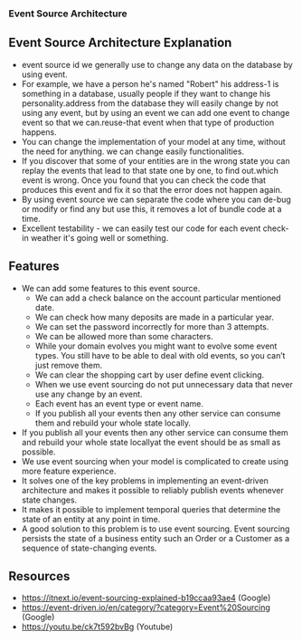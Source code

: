 ### Event Source Architecture

## Event Source Architecture Explanation

* event source id we generally use to change any data on the database by using event.
*  For example, we have a person he's named "Robert" his address-1 is something in a database, usually people if they want to change his personality.address from the database they will easily change by not using any event, but by using an event we can add one event to change event so that we can.reuse-that event when that type of production happens.
*  You can change the implementation of your model at any time, without the need for anything. we can change easily functionalities.
*  If you discover that some of your entities are in the wrong state you can replay the events that lead to that state one by one, to find out.which event is wrong. Once you found that you can check the code that produces this event and fix it so that the error does not happen again.
*  By using event source we can separate the code where you can de-bug or modify or find any but use this, it removes a lot of bundle code at a time.
*  Excellent testability - we can easily test our code for each event check-in weather it's going well or something.

## Features

*  We can add some features to this event source.
    * We can add a check balance on the account particular mentioned date.
    * We can check how many deposits are made in a particular year.
    * We can set the password incorrectly for more than 3 attempts.
    * We can be allowed more than some characters.
    * While your domain evolves you might want to evolve some event types. You still have to be able to deal with old events, so you can’t just remove them.
    * We can clear the shopping cart by user define event clicking.
    * When we use event sourcing do not put unnecessary data that never use any change by an event.
    * Each event has an event type or event name.
    * If you publish all your events then any other service can consume them and rebuild your whole state locally.
* If you publish all your events then any other service can consume them and rebuild your whole state locallyat the event should be as small as possible.
* We use event sourcing when your model is complicated to create using more feature experience.
* It solves one of the key problems in implementing an event-driven architecture and makes it possible to reliably publish events whenever state changes.
* It makes it possible to implement temporal queries that determine the state of an entity at any point in time.
* A good solution to this problem is to use event sourcing. Event sourcing persists the state of a business entity such an Order or a Customer as a sequence of state-changing events. 

## Resources

* https://itnext.io/event-sourcing-explained-b19ccaa93ae4 (Google)
* https://event-driven.io/en/category/?category=Event%20Sourcing (Google)
* https://youtu.be/ck7t592bvBg (Youtube)